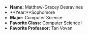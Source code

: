 - **Name:** Matthew-Gracey Desravines 
- **Year:**Sophomore
- **Major:** Computer Science 
- **Favorite Class:** Computer Science I
- **Favorite Professor:** Tan Vovan


